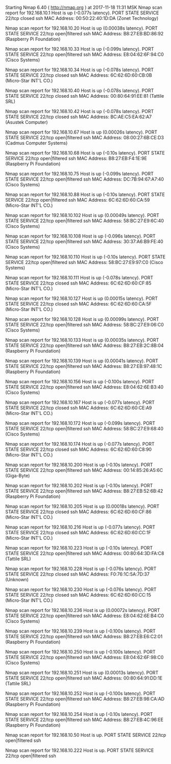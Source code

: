 Starting Nmap 6.40 ( http://nmap.org ) at 2017-11-18 11:31 MSK
Nmap scan report for 192.168.10.1
Host is up (-0.077s latency).
PORT   STATE  SERVICE
22/tcp closed ssh
MAC Address: 00:50:22:40:1D:DA (Zonet Technology)

Nmap scan report for 192.168.10.20
Host is up (0.00038s latency).
PORT   STATE         SERVICE
22/tcp open|filtered ssh
MAC Address: B8:27:EB:BD:86:92 (Raspberry Pi Foundation)

Nmap scan report for 192.168.10.33
Host is up (-0.099s latency).
PORT   STATE         SERVICE
22/tcp open|filtered ssh
MAC Address: E8:04:62:6F:94:C0 (Cisco Systems)

Nmap scan report for 192.168.10.34
Host is up (-0.078s latency).
PORT   STATE  SERVICE
22/tcp closed ssh
MAC Address: 6C:62:6D:60:CB:0B (Micro-Star INT'L CO.)

Nmap scan report for 192.168.10.40
Host is up (-0.078s latency).
PORT   STATE  SERVICE
22/tcp closed ssh
MAC Address: 00:80:64:91:EE:81 (Tattile SRL)

Nmap scan report for 192.168.10.42
Host is up (-0.078s latency).
PORT   STATE  SERVICE
22/tcp closed ssh
MAC Address: BC:AE:C5:EA:62:A7 (Asustek Computer)

Nmap scan report for 192.168.10.67
Host is up (0.00026s latency).
PORT   STATE         SERVICE
22/tcp open|filtered ssh
MAC Address: 08:00:27:6B:CE:D3 (Cadmus Computer Systems)

Nmap scan report for 192.168.10.68
Host is up (-0.10s latency).
PORT   STATE         SERVICE
22/tcp open|filtered ssh
MAC Address: B8:27:EB:F4:1E:9E (Raspberry Pi Foundation)

Nmap scan report for 192.168.10.75
Host is up (-0.099s latency).
PORT   STATE         SERVICE
22/tcp open|filtered ssh
MAC Address: DC:7B:94:67:A7:40 (Cisco Systems)

Nmap scan report for 192.168.10.88
Host is up (-0.10s latency).
PORT   STATE         SERVICE
22/tcp open|filtered ssh
MAC Address: 6C:62:6D:60:CA:59 (Micro-Star INT'L CO.)

Nmap scan report for 192.168.10.102
Host is up (0.00049s latency).
PORT   STATE         SERVICE
22/tcp open|filtered ssh
MAC Address: 58:BC:27:E9:6C:40 (Cisco Systems)

Nmap scan report for 192.168.10.108
Host is up (-0.096s latency).
PORT   STATE         SERVICE
22/tcp open|filtered ssh
MAC Address: 30:37:A6:B9:FE:40 (Cisco Systems)

Nmap scan report for 192.168.10.110
Host is up (-0.10s latency).
PORT   STATE         SERVICE
22/tcp open|filtered ssh
MAC Address: 58:BC:27:E9:97:C0 (Cisco Systems)

Nmap scan report for 192.168.10.111
Host is up (-0.078s latency).
PORT   STATE  SERVICE
22/tcp closed ssh
MAC Address: 6C:62:6D:60:CF:85 (Micro-Star INT'L CO.)

Nmap scan report for 192.168.10.127
Host is up (0.00015s latency).
PORT   STATE  SERVICE
22/tcp closed ssh
MAC Address: 6C:62:6D:60:CA:5F (Micro-Star INT'L CO.)

Nmap scan report for 192.168.10.128
Host is up (0.00099s latency).
PORT   STATE         SERVICE
22/tcp open|filtered ssh
MAC Address: 58:BC:27:E9:06:C0 (Cisco Systems)

Nmap scan report for 192.168.10.133
Host is up (0.00035s latency).
PORT   STATE         SERVICE
22/tcp open|filtered ssh
MAC Address: B8:27:EB:2C:8B:04 (Raspberry Pi Foundation)

Nmap scan report for 192.168.10.139
Host is up (0.00041s latency).
PORT   STATE         SERVICE
22/tcp open|filtered ssh
MAC Address: B8:27:EB:97:48:1C (Raspberry Pi Foundation)

Nmap scan report for 192.168.10.156
Host is up (-0.100s latency).
PORT   STATE         SERVICE
22/tcp open|filtered ssh
MAC Address: E8:04:62:6E:B3:40 (Cisco Systems)

Nmap scan report for 192.168.10.167
Host is up (-0.077s latency).
PORT   STATE  SERVICE
22/tcp closed ssh
MAC Address: 6C:62:6D:60:CE:A9 (Micro-Star INT'L CO.)

Nmap scan report for 192.168.10.172
Host is up (-0.099s latency).
PORT   STATE         SERVICE
22/tcp open|filtered ssh
MAC Address: 58:BC:27:E9:68:40 (Cisco Systems)

Nmap scan report for 192.168.10.174
Host is up (-0.077s latency).
PORT   STATE  SERVICE
22/tcp closed ssh
MAC Address: 6C:62:6D:60:C8:90 (Micro-Star INT'L CO.)

Nmap scan report for 192.168.10.200
Host is up (-0.10s latency).
PORT   STATE         SERVICE
22/tcp open|filtered ssh
MAC Address: 00:14:85:26:A5:6C (Giga-Byte)

Nmap scan report for 192.168.10.202
Host is up (-0.10s latency).
PORT   STATE         SERVICE
22/tcp open|filtered ssh
MAC Address: B8:27:EB:52:6B:42 (Raspberry Pi Foundation)

Nmap scan report for 192.168.10.205
Host is up (0.00018s latency).
PORT   STATE  SERVICE
22/tcp closed ssh
MAC Address: 6C:62:6D:60:CF:86 (Micro-Star INT'L CO.)

Nmap scan report for 192.168.10.216
Host is up (-0.077s latency).
PORT   STATE  SERVICE
22/tcp closed ssh
MAC Address: 6C:62:6D:60:CC:1F (Micro-Star INT'L CO.)

Nmap scan report for 192.168.10.223
Host is up (-0.10s latency).
PORT   STATE         SERVICE
22/tcp open|filtered ssh
MAC Address: 00:80:64:3D:FA:C8 (Tattile SRL)

Nmap scan report for 192.168.10.228
Host is up (-0.076s latency).
PORT   STATE  SERVICE
22/tcp closed ssh
MAC Address: F0:76:1C:5A:7D:37 (Unknown)

Nmap scan report for 192.168.10.230
Host is up (-0.076s latency).
PORT   STATE  SERVICE
22/tcp closed ssh
MAC Address: 6C:62:6D:60:CC:15 (Micro-Star INT'L CO.)

Nmap scan report for 192.168.10.236
Host is up (0.00072s latency).
PORT   STATE         SERVICE
22/tcp open|filtered ssh
MAC Address: E8:04:62:6E:B4:C0 (Cisco Systems)

Nmap scan report for 192.168.10.239
Host is up (-0.100s latency).
PORT   STATE         SERVICE
22/tcp open|filtered ssh
MAC Address: B8:27:EB:E6:C2:01 (Raspberry Pi Foundation)

Nmap scan report for 192.168.10.250
Host is up (-0.100s latency).
PORT   STATE         SERVICE
22/tcp open|filtered ssh
MAC Address: E8:04:62:6F:98:C0 (Cisco Systems)

Nmap scan report for 192.168.10.251
Host is up (0.00013s latency).
PORT   STATE         SERVICE
22/tcp open|filtered ssh
MAC Address: 00:80:64:91:DD:1E (Tattile SRL)

Nmap scan report for 192.168.10.252
Host is up (-0.100s latency).
PORT   STATE         SERVICE
22/tcp open|filtered ssh
MAC Address: B8:27:EB:98:CA:AD (Raspberry Pi Foundation)

Nmap scan report for 192.168.10.254
Host is up (-0.10s latency).
PORT   STATE         SERVICE
22/tcp open|filtered ssh
MAC Address: B8:27:EB:4C:96:EE (Raspberry Pi Foundation)

Nmap scan report for 192.168.10.50
Host is up.
PORT   STATE         SERVICE
22/tcp open|filtered ssh

Nmap scan report for 192.168.10.222
Host is up.
PORT   STATE         SERVICE
22/tcp open|filtered ssh


